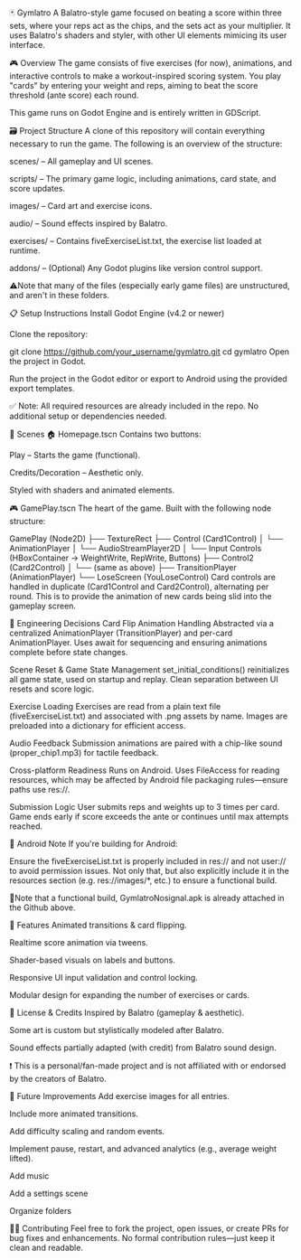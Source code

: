 🃏 Gymlatro
A Balatro-style game focused on beating a score within three sets, where your reps act as the chips,
and the sets act as your multiplier. It uses Balatro's shaders and styler, with other UI elements mimicing its user interface.

🎮 Overview
The game consists of five exercises (for now), animations, and interactive controls to make a workout-inspired scoring system. You play "cards" by entering your weight and reps, aiming to beat the score threshold (ante score) each round.

This game runs on Godot Engine and is entirely written in GDScript.

🗃 Project Structure
A clone of this repository will contain everything necessary to run the game. The following is an overview of the structure:

scenes/ – All gameplay and UI scenes.

scripts/ – The primary game logic, including animations, card state, and score updates.

images/ – Card art and exercise icons.

audio/ – Sound effects inspired by Balatro.

exercises/ – Contains fiveExerciseList.txt, the exercise list loaded at runtime.

addons/ – (Optional) Any Godot plugins like version control support.

⚠️Note that many of the files (especially early game files) are unstructured, and aren't in these folders.

📋 Setup Instructions
Install Godot Engine (v4.2 or newer)

Clone the repository:

git clone https://github.com/your_username/gymlatro.git
cd gymlatro
Open the project in Godot.

Run the project in the Godot editor or export to Android using the provided export templates.

✅ Note: All required resources are already included in the repo. No additional setup or dependencies needed.

🧩 Scenes
🏠 Homepage.tscn
Contains two buttons:

Play – Starts the game (functional).

Credits/Decoration – Aesthetic only.

Styled with shaders and animated elements.

🎮 GamePlay.tscn
The heart of the game. Built with the following node structure:

GamePlay (Node2D)
├── TextureRect
├── Control (Card1Control)
│   └── AnimationPlayer
│   └── AudioStreamPlayer2D
│   └── Input Controls (HBoxContainer → WeightWrite, RepWrite, Buttons)
├── Control2 (Card2Control)
│   └── (same as above)
├── TransitionPlayer (AnimationPlayer)
└── LoseScreen (YouLoseControl)
Card controls are handled in duplicate (Card1Control and Card2Control), alternating per round. This is to provide the animation of new cards being slid into the gameplay screen.

🧠 Engineering Decisions
Card Flip Animation Handling
Abstracted via a centralized AnimationPlayer (TransitionPlayer) and per-card AnimationPlayer. Uses await for sequencing and ensuring animations complete before state changes.

Scene Reset & Game State Management
set_initial_conditions() reinitializes all game state, used on startup and replay. Clean separation between UI resets and score logic.

Exercise Loading
Exercises are read from a plain text file (fiveExerciseList.txt) and associated with .png assets by name. Images are preloaded into a dictionary for efficient access.

Audio Feedback
Submission animations are paired with a chip-like sound (proper_chip1.mp3) for tactile feedback.

Cross-platform Readiness
Runs on Android. Uses FileAccess for reading resources, which may be affected by Android file packaging rules—ensure paths use res://.

Submission Logic
User submits reps and weights up to 3 times per card. Game ends early if score exceeds the ante or continues until max attempts reached.

📱 Android Note
If you're building for Android:

Ensure the fiveExerciseList.txt is properly included in res:// and not user:// to avoid permission issues.
Not only that, but also explicitly include it in the resources section (e.g. res://images/*, etc.) to ensure a functional build.

📝Note that a functional build, GymlatroNosignal.apk is already attached in the Github above.

🚀 Features
Animated transitions & card flipping.

Realtime score animation via tweens.

Shader-based visuals on labels and buttons.

Responsive UI input validation and control locking.

Modular design for expanding the number of exercises or cards.

📄 License & Credits
Inspired by Balatro (gameplay & aesthetic).

Some art is custom but stylistically modeled after Balatro.

Sound effects partially adapted (with credit) from Balatro sound design.

❗ This is a personal/fan-made project and is not affiliated with or endorsed by the creators of Balatro.

🧪 Future Improvements
Add exercise images for all entries.

Include more animated transitions.

Add difficulty scaling and random events.

Implement pause, restart, and advanced analytics (e.g., average weight lifted).

Add music

Add a settings scene

Organize folders

🙋‍♂️ Contributing
Feel free to fork the project, open issues, or create PRs for bug fixes and enhancements. No formal contribution rules—just keep it clean and readable.
